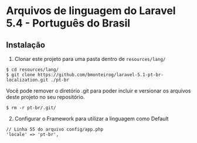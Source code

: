 # Arquivos de linguagem do Laravel 5.4 - Português do Brasil

## Instalação

1. Clonar este projeto para uma pasta dentro de `resources/lang/`

  ```
  $ cd resources/lang/
  $ git clone https://github.com/bmonteirog/laravel-5.1-pt-br-localization.git ./pt-br
  ```

  Você pode remover o diretório .git para poder incluir e versionar os arquivos deste projeto no seu repositório.

  ```
  $ rm -r pt-br/.git/
  ```

2. Configurar o Framework para utilizar a linguagem como Default

  ```
  // Linha 55 do arquivo config/app.php
  'locale' => 'pt-br',
  ```
